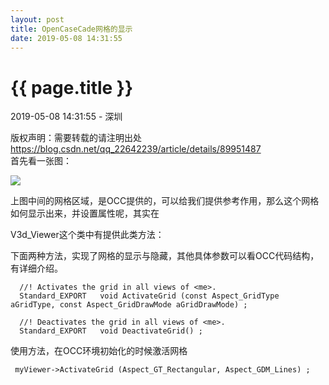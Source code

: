 ```yaml
---
layout: post
title: OpenCaseCade网格的显示
date: 2019-05-08 14:31:55
---
```


{{ page.title }}
================

<p class="meta">2019-05-08 14:31:55 - 深圳</p>

 版权声明：需要转载的请注明出处 https://blog.csdn.net/qq_22642239/article/details/89951487   
   首先看一张图：

 ![](https://img-blog.csdnimg.cn/20190508142444701.png?x-oss-process=image/watermark,type_ZmFuZ3poZW5naGVpdGk,shadow_10,text_aHR0cHM6Ly9zdHVkeS1saWZlLmJsb2cuY3Nkbi5uZXQ=,size_16,color_FFFFFF,t_70)

 上图中间的网格区域，是OCC提供的，可以给我们提供参考作用，那么这个网格如何显示出来，并设置属性呢，其实在

 V3d_Viewer这个类中有提供此类方法：

 下面两种方法，实现了网格的显示与隐藏，其他具体参数可以看OCC代码结构，有详细介绍。

 
```
  //! Activates the grid in all views of <me>.
  Standard_EXPORT   void ActivateGrid (const Aspect_GridType aGridType, const Aspect_GridDrawMode aGridDrawMode) ;
  
  //! Deactivates the grid in all views of <me>.
  Standard_EXPORT   void DeactivateGrid() ;
```
 

 使用方法，在OCC环境初始化的时候激活网格

 
```
 myViewer->ActivateGrid (Aspect_GT_Rectangular, Aspect_GDM_Lines) ;
```
 

   
 
